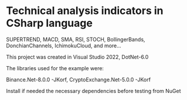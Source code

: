 # Technical analysis indicators in CSharp language

SUPERTREND, MACD, SMA, RSI, STOCH, BollingerBands, DonchianChannels, IchimokuCloud, and more...

This project was created in Visual Studio 2022, DotNet-6.0

The libraries used for the example were:

Binance.Net-8.0.0 -JKorf, CryptoExchange.Net-5.0.0 -JKorf

Install if needed the necessary dependencies before testing from NuGet
